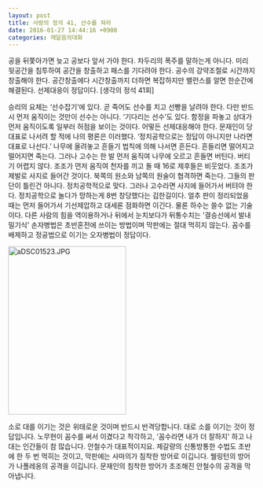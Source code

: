 ```yaml
---
layout: post
title: 사랑의 정석 41, 선수를 쳐라
date: 2016-01-27 14:44:16 +0900
categories: 깨달음의대화
---
```

공을 뒤쫓아가면 늦고 공보다 앞서 가야 한다. 차두리의 폭주를 말하는게 아니다. 미리 뒷공간을 침투하여 공간을 창출하고 패스를 기다려야 한다. 공수의 강약조절로 시간까지 창출해야 한다. 공간창출에다 시간창출까지 더하면 복잡하지만 밸런스를 알면 한순간에 해결된다. 선제대응이 정답이다. [생각의 정석 41회]

  


승리의 요체는 ‘선수잡기’에 있다. 곧 죽어도 선수를 치고 선빵을 날려야 한다. 다만 반드시 먼저 움직이는 것만이 선수는 아니다. ‘기다리는 선수’도 있다. 함정을 파놓고 상대가 먼저 움직이도록 일부러 허점을 보이는 것이다. 어떻든 선제대응해야 한다. 문재인이 당대표로 나서려 할 적에 나의 평론은 이러했다. ‘정치공학으로는 정답이 아니지만 나라면 대표로 나선다.’ 나무에 올려놓고 흔들기 법칙에 의해 나서면 흔든다. 흔들리면 떨어지고 떨어지면 죽는다. 그러나 고수는 한 발 먼저 움직여 나무에 오르고 흔들면 버틴다. 버티기 어렵지 않다. 조조가 먼저 움직여 천자를 끼고 돌 때 16로 제후들은 비웃었다. 조조가 제발로 사지로 들어간 것이다. 북쪽의 원소와 남쪽의 원술이 협격하면 죽는다. 그들의 판단이 틀린건 아니다. 정치공학적으로 맞다. 그러나 고수라면 사지에 들어가서 버텨야 한다. 정치공학으로 놀다가 망하는게 8번 창당했다는 김한길이다. 얼추 판이 정리되었을 때는 먼저 들어가서 기선제압하고 대세론 점화하면 이긴다. 물론 하수는 쓸수 없는 기술이다. 다른 사람의 힘을 역이용하거나 뒤에서 눈치보다가 뒤통수치는 '결승선에서 발내밀기식' 손자병법은 초반혼전에 쓰이는 방법이며 막판에는 절대 먹히지 않는다. 꼼수를 배제하고 정공법으로 이기는 오자병법이 정답이다. 

  


  



<img src="assets/attach/images/198/706/666/aDSC01523.JPG" alt="aDSC01523.JPG" width="240" height="342" /> 

  


소로 대를 이기는 것은 위태로운 것이며 반드시 반격당합니다. 대로 소를 이기는 것이 정답입니다. 노무현이 꼼수를 써서 이겼다고 착각하고, '꼼수라면 내가 더 잘하지' 하고 나대는 인간들이 참 많습니다. 안철수가 대표적이지요. 제갈량의 신통방통한 수법도 초반에 한 두 번 먹히는 것이고, 막판에는 사마의가 침착한 방어로 이깁니다. 웰링턴의 방어가 나폴레옹의 공격을 이깁니다. 문재인의 침착한 방어가 초조해진 안철수의 공격을 막아냅니다.
